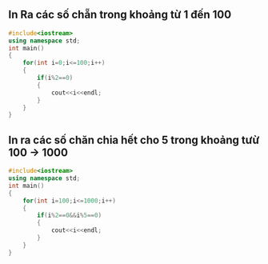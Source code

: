 ## In Ra các số chẵn trong khoảng từ 1 đến 100

```cpp
#include<iostream>
using namespace std;
int main()
{
    for(int i=0;i<=100;i++)
    {
        if(i%2==0)
        {
            cout<<i<<endl;
        }
    }
}
```

## In ra các số chăn chia hết cho 5 trong khoảng tưừ 100 -> 1000

```cpp
#include<iostream>
using namespace std;
int main()
{
    for(int i=100;i<=1000;i++)
    {
        if(i%2==0&&i%5==0)
        {
            cout<<i<<endl;
        }
    }
}
```
